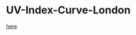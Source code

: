 # UV-Index-Curve-London


[here](https://htmlpreview.github.io/?https://github.com/rhart-rup/UV-Index-Curve-London/blob/main/london_UV_curve.html)
